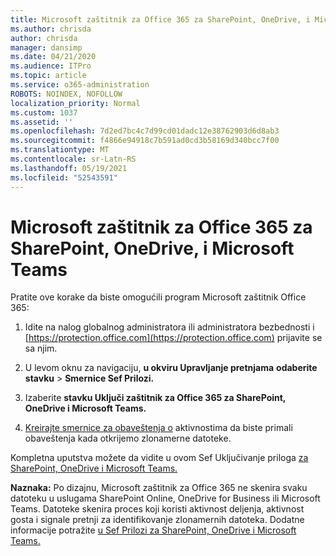 ```yaml
---
title: Microsoft zaštitnik za Office 365 za SharePoint, OneDrive, i Microsoft Teams
ms.author: chrisda
author: chrisda
manager: dansimp
ms.date: 04/21/2020
ms.audience: ITPro
ms.topic: article
ms.service: o365-administration
ROBOTS: NOINDEX, NOFOLLOW
localization_priority: Normal
ms.custom: 1037
ms.assetid: ''
ms.openlocfilehash: 7d2ed7bc4c7d99cd01dadc12e38762903d6d8ab3
ms.sourcegitcommit: f4866e94918c7b591ad0cd3b58169d340bcc7f00
ms.translationtype: MT
ms.contentlocale: sr-Latn-RS
ms.lasthandoff: 05/19/2021
ms.locfileid: "52543591"
---
```

# <a name="microsoft-defender-for-office-365-for-sharepoint-onedrive-and-microsoft-teams"></a>Microsoft zaštitnik za Office 365 za SharePoint, OneDrive, i Microsoft Teams

Pratite ove korake da biste omogućili program Microsoft zaštitnik Office 365:

1. Idite na nalog globalnog administratora ili administratora bezbednosti i [https://protection.office.com](https://protection.office.com) prijavite se sa njim.

2. U levom oknu za navigaciju, **u okviru Upravljanje pretnjama** **odaberite stavku** \> **Smernice Sef Prilozi.**

3. Izaberite **stavku Uključi zaštitnik za Office 365 za SharePoint, OneDrive i Microsoft Teams.**

4. [Kreirajte smernice za obaveštenja o](/microsoft-365/compliance/create-activity-alerts) aktivnostima da biste primali obaveštenja kada otkrijemo zlonamerne datoteke.

Kompletna uputstva možete da vidite u ovom Sef Uključivanje priloga [za SharePoint, OneDrive i Microsoft Teams.](/microsoft-365/security/office-365-security/turn-on-atp-for-spo-odb-and-teams)

**Naznaka:** Po dizajnu, Microsoft zaštitnik za Office 365 ne skenira svaku datoteku u uslugama SharePoint Online, OneDrive for Business ili Microsoft Teams. Datoteke skenira proces koji koristi aktivnost deljenja, aktivnost gosta i signale pretnji za identifikovanje zlonamernih datoteka. Dodatne informacije potražite [u Sef Prilozi za SharePoint, OneDrive i Microsoft Teams.](/microsoft-365/security/office-365-security/atp-for-spo-odb-and-teams)
